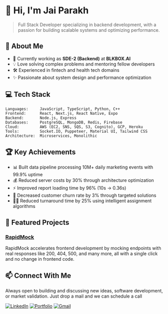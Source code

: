 # 👋 Hi, I'm Jai Parakh

> Full Stack Developer specializing in backend development, with a passion for building scalable systems and optimizing performance.

## 🚀 About Me
- 🔭 Currently working as **SDE-2 (Backend)** at **BLKBOX.AI**
- 💡 Love solving complex problems and mentoring fellow developers
- 🛠️ Experienced in fintech and health tech domains
- ✨ Passionate about system design and performance optimization

## 💻 Tech Stack

```text
Languages:     JavaScript, TypeScript, Python, C++
Frontend:      React, Next.js, React Native, Expo
Backend:       Node.js, Express
Databases:     PostgreSQL, MongoDB, Redis, Firebase
Cloud:         AWS (EC2, SNS, SQS, S3, Cognito), GCP, Heroku
Tools:         Socket.IO, Puppeteer, Material UI, Tailwind CSS
Architecture:  Microservices, Monolithic
```

## 🏆 Key Achievements

- 📊 Built data pipeline processing 10M+ daily marketing events with 99.9% uptime
- 💰 Reduced server costs by 30% through architecture optimization
- ⚡ Improved report loading time by 96% (10s → 0.36s)
- 🎯 Decreased customer churn rate by 3% through targeted solutions
- 🏃‍♂️ Reduced turnaround time by 25% using intelligent assignment algorithms

## 🌟 Featured Projects

### [RapidMock](https://www.rapidmock.com/)
RapidMock accelerates frontend development by mocking endpoints with real responses like 200, 404, 500, and many more, all with a single click and no change in frontend code.


## 📫 Connect With Me

Always open to building and discussing new ideas, software development, or market validation. Just drop a mail and we can schedule a call

[![LinkedIn](https://img.shields.io/badge/LinkedIn-0077B5?style=for-the-badge&logo=linkedin&logoColor=white)](https://www.linkedin.com/in/jai-parakh-5626b4178/)
[![Portfolio](https://img.shields.io/badge/Portfolio-4285F4?style=for-the-badge&logo=google-chrome&logoColor=white)](https://www.parakhjs.com)
[![Gmail](https://img.shields.io/badge/Gmail-D14836?style=for-the-badge&logo=gmail&logoColor=white)](mailto:jaiparakh.kota.10@gmail.com)


